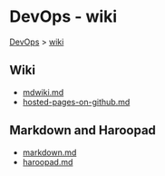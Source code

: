 # DevOps - wiki
[DevOps](../index.md) > [wiki](index.md)

## Wiki
* [mdwiki.md](mdwiki.md)  
* [hosted-pages-on-github.md](hosted-pages-on-github.md)  

## Markdown and Haroopad
* [markdown.md](markdown.md)  
* [haroopad.md](haroopad.md)  

